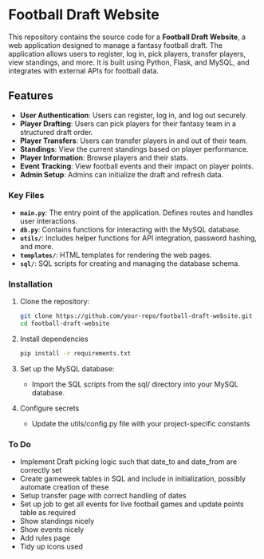 # Football Draft Website

This repository contains the source code for a **Football Draft Website**, a web application designed to manage a fantasy football draft. The application allows users to register, log in, pick players, transfer players, view standings, and more. It is built using Python, Flask, and MySQL, and integrates with external APIs for football data.

## Features

- **User Authentication**: Users can register, log in, and log out securely.
- **Player Drafting**: Users can pick players for their fantasy team in a structured draft order.
- **Player Transfers**: Users can transfer players in and out of their team.
- **Standings**: View the current standings based on player performance.
- **Player Information**: Browse players and their stats.
- **Event Tracking**: View football events and their impact on player points.
- **Admin Setup**: Admins can initialize the draft and refresh data.

### Key Files

- **`main.py`**: The entry point of the application. Defines routes and handles user interactions.
- **`db.py`**: Contains functions for interacting with the MySQL database.
- **`utils/`**: Includes helper functions for API integration, password hashing, and more.
- **`templates/`**: HTML templates for rendering the web pages.
- **`sql/`**: SQL scripts for creating and managing the database schema.

### Installation

1. Clone the repository:
   ```bash
   git clone https://github.com/your-repo/football-draft-website.git
   cd football-draft-website
   ```

2. Install dependencies
   ```bash
   pip install -r requirements.txt
   ```

3. Set up the MySQL database:
   - Import the SQL scripts from the sql/ directory into your MySQL database.

4. Configure secrets
   - Update the utils/config.py file with your project-specific constants

### To Do

- Implement Draft picking logic such that date_to and date_from are correctly set
- Create gameweek tables in SQL and include in initialization, possibly automate creation of these
- Setup transfer page with correct handling of dates
- Set up job to get all events for live football games and update points table as required
- Show standings nicely
- Show events nicely
- Add rules page
- Tidy up icons used